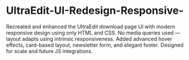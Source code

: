 # UltraEdit-UI-Redesign-Responsive-
Recreated and enhanced the UltraEdit download page UI with modern responsive design using only HTML and CSS. No media queries used — layout adapts using intrinsic responsiveness. Added advanced hover effects, card-based layout, newsletter form, and elegant footer. Designed for scale and future JS integrations.
